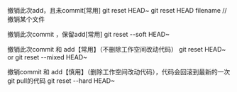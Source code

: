 撤销此次add，且未commit[常用]
git reset HEAD~
git reset HEAD filename // 撤销某个文件

撤销此次commit ，保留add[常用]
git reset --soft HEAD~

撤销此次commit 和 add【常用】（不删除工作空间改动代码）
git reset HEAD~
or
git reset --mixed HEAD~

撤销commit 和 add【慎用】（删除工作空间改动代码），代码会回滚到最新的一次git pull的代码
git reset --hard HEAD~
